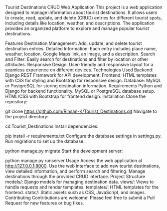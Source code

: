 Tourist Destinations CRUD Web Application
This project is a web application designed to manage information about tourist destinations. It allows users to create, read, update, and delete (CRUD) entries for different tourist spots, including details like location, weather, and descriptions. The application provides an organized platform to explore and manage popular tourist destinations.

Features
Destination Management: Add, update, and delete tourist destination entries.
Detailed Information: Each entry includes place name, weather, location, Google Maps link, an image, and a description.
Search and Filter: Easily search for destinations and filter by location or other attributes.
Responsive Design: User-friendly and responsive layout for a seamless experience on different devices.
Technologies Used
Backend: Django REST Framework for API development.
Frontend: HTML templates with CSS for styling and Bootstrap for responsive design.
Database: MySQL or PostgreSQL for storing destination information.
Requirements
Python and Django for backend functionality.
MySQL or PostgreSQL database setup.
HTML/CSS with Bootstrap for frontend design.
Installation
Clone the repository:

git clone https://github.com/Rinsan-K/Tourist_Destinations.git
Navigate to the project directory:

cd Tourist_Destinations
Install dependencies:

pip install -r requirements.txt
Configure the database settings in settings.py.
Run migrations to set up the database:

python manage.py migrate
Start the development server:

python manage.py runserver
Usage
Access the web application at http://127.0.0.1:8000.
Use the web interface to add new tourist destinations, view detailed information, and perform search and filtering.
Manage destinations through the provided CRUD interface.
Project Structure
models/: Django models for managing destination data.
views/: Views to handle requests and render templates.
templates/: HTML templates for the frontend.
static/: Static assets such as CSS, JavaScript, and images.
Contributing
Contributions are welcome! Please feel free to submit a Pull Request for new features or bug fixes.
